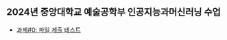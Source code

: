 ## 2024년 중앙대학교 예술공학부 인공지능과머신러닝 수업

- [과제#0: 파일 제출 테스트](https://github.com/bluedragonclub/cau-aiml-2024/tree/main/assignment_00)

